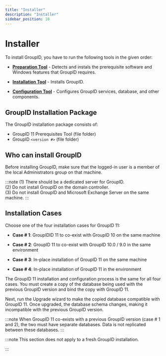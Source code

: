 ```yaml
---
title: "Installer"
description: "Installer"
sidebar_position: 10
---
```


# Installer

To install GroupID, you have to run the following tools in the given order:

- **[Preparation Tool](/docs/directorymanager/11.0/install/installer/preparationtool.md)** -
  Detects and instals the prerequisite software and Windows features that GroupID requires.

- **[Installation Tool](/docs/directorymanager/11.0/install/installer/install.md)** -
  Installs GroupID.

- **[Configuration Tool](/docs/directorymanager/11.0/install/configure/configure.md)** -
  Configures GroupID services, database, and other components.

## GroupID Installation Package

The GroupID installation package consists of:

- GroupID 11 Prerequisites Tool (file folder)
- GroupID `<version #>` (file folder)

## Who can install GroupID

Before installing GroupID, make sure that the logged-in user is a member of the local Administrators
group on that machine.

:::note
(1) There should be a dedicated server for GroupID.  
(2) Do not install GroupID on the domain controller.  
(3) Do not install GroupID and Microsoft Exchange Server on the same machine.
:::


## Installation Cases

Choose one of the four installation cases for GroupID 11:

- **Case # 1**: GroupIDID 11 to co-exist with GroupID 10 on the same machine

- **Case # 2**: GroupID 11 to co-exist with GroupID 10.0 / 9.0 in the same environment
- **Case # 3**: In-place installation of GroupID 11 on the same machine
- **Case # 4**: In-place installation of GroupID 11 in the environment

The GroupID 11 installation and configuration process is the same for all four cases. You must
create a copy of the database being used with the previous GroupID version and bind the copy with
GroupID 11.

Next, run the Upgrade wizard to make the copied database compatible with GroupID 11. Once upgraded,
the database schema changes, making it incompatible with the previous GroupID version.

:::note
When GroupID 11 co-exists with a previous GroupID version (case # 1 and 2), the two must have
separate databases. Data is not replicated between these databases.
:::


:::note
This section does not apply to a fresh GroupID installation.

:::
